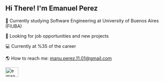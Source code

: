 ## Hi There! I'm Emanuel Perez

🌱 Currently studying Software Engineering at University of Buenos Aires (FIUBA)

🚀 Looking for job opportunities and new projects

💻 Currently at %35 of the career

🌎 How to reach me: manu.perez.11.01@gmail.com

<a href="https://linkedin.com/in/emanuel-perez11" target="blank"><img align="center" src="https://raw.githubusercontent.com/rahuldkjain/github-profile-readme-generator/master/src/images/icons/Social/linked-in-alt.svg" alt="emanuel-perez11" height="30" width="40" /></a>
